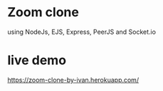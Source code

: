 # Zoom clone

using NodeJs, EJS, Express, PeerJS and Socket.io

# live demo

https://zoom-clone-by-ivan.herokuapp.com/
